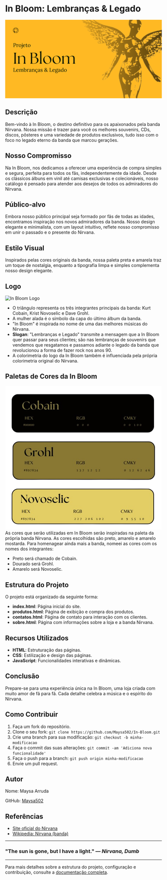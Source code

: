 # In Bloom: Lembranças & Legado

![In Bloom Banner](MDBanner.png)

## Descrição
Bem-vindo à In Bloom, o destino definitivo para os apaixonados pela banda Nirvana. Nossa missão é trazer para você os melhores souvenirs, CDs, discos, pôsteres e uma variedade de produtos exclusivos, tudo isso com o foco no legado eterno da banda que marcou gerações.

## Nosso Compromisso
Na In Bloom, nos dedicamos a oferecer uma experiência de compra simples e segura, perfeita para todos os fãs, independentemente da idade. Desde os clássicos álbuns em vinil até camisas exclusivas e colecionáveis, nosso catálogo é pensado para atender aos desejos de todos os admiradores do Nirvana.

## Público-alvo
Embora nosso público principal seja formado por fãs de todas as idades, encontramos inspiração nos novos admiradores da banda. Nosso design elegante e minimalista, com um layout intuitivo, reflete nosso compromisso em unir o passado e o presente do Nirvana.

## Estilo Visual
Inspirados pelas cores originais da banda, nossa paleta preta e amarela traz um toque de nostalgia, enquanto a tipografia limpa e simples complementa nosso design elegante.

## Logo
![In Bloom Logo](In_Bloom-logo.png)
- O triângulo representa os três integrantes principais da banda: Kurt Cobain, Krist Novoselic e Dave Grohl.
- A mulher alada é o símbolo da capa do último álbum da banda.
- "In Bloom" é inspirada no nome de uma das melhores músicas do Nirvana.
- **Slogan**: "Lembranças e Legado" transmite a mensagem que a In Bloom quer passar para seus clientes; são nas lembranças de souvenirs que vendemos que resgatamos e passamos adiante o legado da banda que revolucionou a forma de fazer rock nos anos 90.
- A colorimetria do logo da In Bloom também é influenciada pela própria colorimetria original do Nirvana.

## Paletas de Cores da In Bloom
![In Bloom Cores](Cores.png)
As cores que serão utilizadas em In Bloom serão inspiradas na paleta da própria banda Nirvana. As cores escolhidas são preto, amarelo e amarelo mostarda. Para homenagear ainda mais a banda, nomeei as cores com os nomes dos integrantes:
- Preto será chamado de Cobain.
- Dourado será Grohl.
- Amarelo será Novoselic.

## Estrutura do Projeto
O projeto está organizado da seguinte forma:

- **index.html**: Página inicial do site.
- **produtos.html**: Página de exibição e compra dos produtos.
- **contatos.html**: Página de contato para interação com os clientes.
- **sobre.html**: Página com informações sobre a loja e a banda Nirvana.

## Recursos Utilizados
- **HTML**: Estruturação das páginas.
- **CSS**: Estilização e design das páginas.
- **JavaScript**: Funcionalidades interativas e dinâmicas.

## Conclusão
Prepare-se para uma experiência única na In Bloom, uma loja criada com muito amor de fã para fã. Cada detalhe celebra a música e o espírito do Nirvana.

## Como Contribuir
1. Faça um fork do repositório.
2. Clone o seu fork: `git clone https://github.com/Maysa502/In-Bloom.git`
3. Crie uma branch para sua modificação: `git checkout -b minha-modificacao`
4. Faça o commit das suas alterações: `git commit -am 'Adiciona nova funcionalidade'`
5. Faça o push para a branch: `git push origin minha-modificacao`
6. Envie um pull request.

## Autor
Nome: Maysa Arruda

GitHub: [Maysa502](https://github.com/Maysa502)

## Referências
- [Site oficial do Nirvana](https://www.nirvana.com)
- [Wikipedia: Nirvana (banda)](https://pt.wikipedia.org/wiki/Nirvana_(banda))

---

### "The sun is gone, but I have a light." — *Nirvana, Dumb*

---

Para mais detalhes sobre a estrutura do projeto, configuração e contribuição, consulte a [documentação completa](documentacao.pdf).
